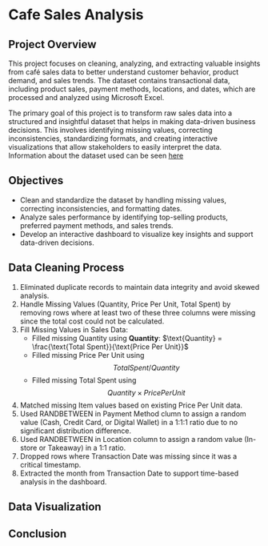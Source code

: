 # Cafe Sales Analysis

## Project Overview

This project focuses on cleaning, analyzing, and extracting valuable insights from café sales data to better understand customer behavior, product demand, and sales trends. The dataset contains transactional data, including product sales, payment methods, locations, and dates, which are processed and analyzed using Microsoft Excel.

The primary goal of this project is to transform raw sales data into a structured and insightful dataset that helps in making data-driven business decisions. This involves identifying missing values, correcting inconsistencies, standardizing formats, and creating interactive visualizations that allow stakeholders to easily interpret the data. Information about the dataset used can be seen [here](https://www.kaggle.com/datasets/ahmedmohamed2003/cafe-sales-dirty-data-for-cleaning-training)

## Objectives

- Clean and standardize the dataset by handling missing values, correcting inconsistencies, and formatting dates.
- Analyze sales performance by identifying top-selling products, preferred payment methods, and sales trends.
- Develop an interactive dashboard to visualize key insights and support data-driven decisions.

## Data Cleaning Process

1. Eliminated duplicate records to maintain data integrity and avoid skewed analysis.
2. Handle Missing Values (Quantity, Price Per Unit, Total Spent) by removing rows where at least two of these three columns were missing since the total cost could not be calculated.
3. Fill Missing Values in Sales Data:
    - Filled missing Quantity using **Quantity**: $\text{Quantity} = \frac{\text{Total Spent}}{\text{Price Per Unit}}$
    - Filled missing Price Per Unit using $$ Total Spent / Quantity $$
    - Filled missing Total Spent using $$ Quantity \times Price Per Unit $$
4. Matched missing Item values based on existing Price Per Unit data.
5. Used RANDBETWEEN in Payment Method clumn to assign a random value (Cash, Credit Card, or Digital Wallet) in a 1:1:1 ratio due to no significant distribution difference.
6. Used RANDBETWEEN in Location column to assign a random value (In-store or Takeaway) in a 1:1 ratio.
7. Dropped rows where Transaction Date was missing since it was a critical timestamp.
8. Extracted the month from Transaction Date to support time-based analysis in the dashboard.

## Data Visualization

## Conclusion
